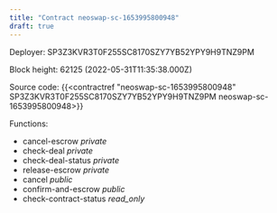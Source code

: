 ```yaml
---
title: "Contract neoswap-sc-1653995800948"
draft: true
---
```

Deployer: SP3Z3KVR3T0F255SC8170SZY7YB52YPY9H9TNZ9PM


 



Block height: 62125 (2022-05-31T11:35:38.000Z)

Source code: {{<contractref "neoswap-sc-1653995800948" SP3Z3KVR3T0F255SC8170SZY7YB52YPY9H9TNZ9PM neoswap-sc-1653995800948>}}

Functions:

* cancel-escrow _private_
* check-deal _private_
* check-deal-status _private_
* release-escrow _private_
* cancel _public_
* confirm-and-escrow _public_
* check-contract-status _read_only_
